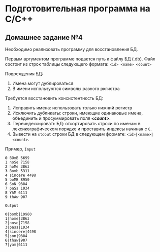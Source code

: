 # Подготовительная программа на С/С++

## Домашнее задание №4
Необходимо реализовать программу для восстановления БД.

Первым аргументом программе подается путь к файлу БД (.db).
Файл состоит из строк таблицы следующего формата:
`<id> <name> <count>`

Повреждения БД:
1. Имена могут дублироваться
2. В имени используются символы разного ркгистра

Требуется восстановить консистентность БД:
1. Исправить имена: использовать только нижний регистр
2. Исключить дубликаты: строки, имеющие одинаковые имена, объединить и
просуммировать поля _**\<count\>**_.
3. Переиндексировать БД: отсортировать строки по именам в лексикографическом
порядке и проставить индексы начиная с `0`.
4. Вывести на `stdout` строки БД в следующем формате:
`<id>|<name>|<count>`.

Пример,
`Input`
```
0 BOmB 5699
1 noSe 7158
2 hoMe 3863
3 Bomb 5311
4 sincere 4498
5 boMB 8950
6 SoN 9384
7 paSs 1934
8 YAM 6111
9 thAw 907
```
`Output`
```
0|bomb|19960
1|home|3863
2|nose|7158
3|pass|1934
4|sincere|4498
5|son|9384
6|thaw|907
7|yam|6111
```